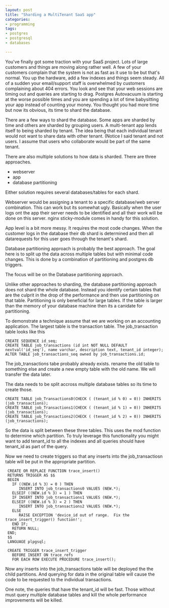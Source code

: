 ```yaml
---
layout: post
title: "Sharding a MultiTenant SaaS app"
categories:
- programming
tags:
- postgres
- postgresql
- databases

---
```


You've finally got some traction with your SaaS project.  Lots of large customers and things are moving along rather well. A few of your customers complain that the system is not as fast as it use to be but that's normal. You up the hardware, add a few indexes and things seem steady. 
All of a sudden your email/support staff is overwhelmed by customers complaining about 404 errors. You look and see that your web sessions are timing out and queries are starting to drag. Postgres Autovacuum is starting at the worse possible times and you are spending a lot of time babysitting your app instead of counting your money. You thought you had more time but now its obvious, its time to shard the database.

There are a few ways to shard the database. Some apps are sharded by time and others are sharded by grouping users. A multi-tenant app lends itself to being sharded by tenant. The idea being that each individual tenant would not want to share data with other tenant. (Notice I said tenant and not users. I assume that users who collaborate would be part of the same tenant.

There are also multiple solutions to how data is sharded. There are three approaches. 

*  webserver
*  app
*  database partitioning

Either solution requires several databases/tables for each shard.

Webserver would be assigning a tenant to a specific database/web server combination. This can work but its somewhat ugly. Basically when the user logs ont the app their server needs to be identified and all their work will be done on this server. nginx sticky-module comes in handy for this solution.

App level is a bit more messy. It requires the most code changes. When the customer logs in the database their db shard is determined and then all datarequests for this user goes through the tenant's shard.

Database partitioning approach is probably the best approach. The goal here is to split up the data across multiple tables but with minimal code changes. This is done by a combination of partitioning and postgres db triggers.

The focus will be on the Database partitioning approach.

Unlike other approaches to sharding, the database partitioning approach does not shard the whole database. Instead you identify certain tables that are the culprit in the drop of the performance and then use partitioning on that table. Partitioning is only beneficial for large tables. If the table is larger than the memory of your database machine then its a canidate for partitioning.

To demonstrate a technique assume that we are working on an accounting application. The largest table is the transaction table. The job_transaction table looks like this

	CREATE SEQUENCE id_seq;
	CREATE TABLE job_transactions (id int NOT NULL DEFAULT nextval('id_seq'), name varchar, description text, tenant_id integer);
	ALTER TABLE job_transactions_seq owned by job_transactions.id;


The job_transactions tabe probably already exists.  rename the old table to something else and create a new empty table with the old name.  We will transfer the data later.

The data needs to be split accross multiple database tables so its time to create those.

	CREATE TABLE job_Transactions0(CHECK ( (tenant_id % 0) = 0)) INHERITS (job_transactions);
	CREATE TABLE job_Transactions1(CHECK ( (tenant_id % 1) = 0)) INHERITS (job_transactions);
	CREATE TABLE job_Transactions2(CHECK ( (tenant_id % 2) = 0)) INHERITS (job_transactions);

So the data is split between these three tables. This uses the mod function to determine which partition. To truly leverage this functionality you might want to add tenant_id to all the indexes and all queries should have tenant_id as part of the query.
 
Now we need to create triggers so that any inserts into the job_transactiosn table will be put in the appropriate partition.

     CREATE OR REPLACE FUNCTION trace_insert()
     RETURNS TRIGGER AS $$
     BEGIN
       IF ((NEW.id % 3) = 0 ) THEN
          INSERT INTO job_transactions0 VALUES (NEW.*);
       ELSEIF ((NEW.id % 3) = 1 ) THEN
       IF INSERT INTO job_transactions1 VALUES (NEW.*);
       ELSEIF ((NEW.id % 3) = 2 ) THEN
          INSERT INTO job_transactions2 VALUES (NEW.*);
       ELSE
          RAISE EXCEPTION 'device_id out of range.  Fix the trace_insert_trigger() function!';
       END IF;
       RETURN NULL;
     END;
     $$
     LANGUAGE plpgsql;

     CREATE TRIGGER trace_insert_trigger
       BEFORE INSERT ON trace_refs
       FOR EACH ROW EXECUTE PROCEDURE trace_insert();

Now any inserts into the job_transactions table will be deployed the the child partitions.  And querying for data in the original table will cause the code to be requested to the individual transactions.

One note, the queries that have the  tenant_id will be fast. Those without must query multiple database tables and kill the whole performance improvements will be killed.

